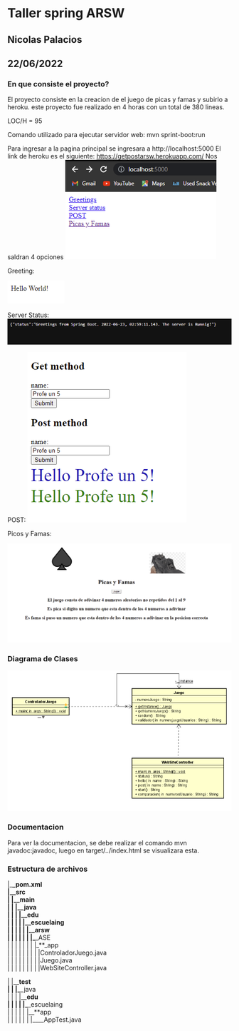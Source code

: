 # Taller spring ARSW

## Nicolas Palacios

## 22/06/2022

### En que consiste el proyecto?

El proyecto consiste en la creacion de el juego de picas y famas y subirlo a heroku. este proyecto fue realizado en 4 horas con un total de 380 lineas.

LOC/H = 95

Comando utilizado para ejecutar servidor web: mvn sprint-boot:run



Para ingresar a la pagina principal se ingresara a http://localhost:5000
El link de heroku es el siguiente:
https://getpostarsw.herokuapp.com/
Nos saldran 4 opciones
<img src= imagen\imagen.png>

Greeting:

<img src= imagen\imagen2.png>

Server Status:
<img src= imagen\imagen3.png>

POST:
<img src= imagen\imagen4.png>

Picos y Famas:

<img src= imagen\imagen6.png>

### Diagrama de Clases

<img src="imagen\imagen5.png">  
 

### Documentacion

Para ver la documentacion, se debe realizar el comando mvn javadoc:javadoc, luego en target/../index.html se visualizara esta.

### Estructura de archivos

|\_**\_pom.xml  
|\_\_**src  
| |\_**\_main  
| | |\_\_**java  
| | | |\_**\_edu  
| | | | |\_\_**escuelaing  
| | | | | |\_**\_arsw  
| | | | | | |\_**\_ASE  
| | | | | | | |\_**\_app  
| | | | | | | | |ControladorJuego.java  
| | | | | | | | |Juego.java  
| | | | | | | | |WebSiteController.java  

| |\_\_**test  
| | |\_**\_java  
| | | |\_\_**edu  
| | | | |\_**\_escuelaing  
| | | | | |\_\_**app  
| | | | | | |\_\_\_\_AppTest.java